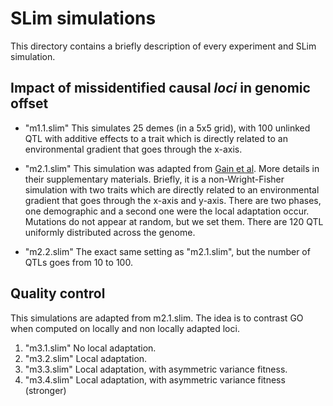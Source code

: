 # SLim simulations

This directory contains a briefly description of every experiment and SLim simulation. 

## Impact of missidentified causal *loci* in genomic offset

- "m1.1.slim" This simulates 25 demes (in a 5x5 grid), with 100 unlinked QTL with additive effects to a trait which is directly related to an environmental gradient that goes through the x-axis. 

- "m2.1.slim" This simulation was adapted from [Gain et al](https://github.com/bcm-uga/geneticgap/blob/master/slimwork/poly_small_17.slim). More details in their supplementary materials. Briefly, it is a non-Wright-Fisher simulation with two traits which are directly related to an environmental gradient that goes through the x-axis and y-axis. There are two phases, one demographic and a second one were the local adaptation occur. Mutations do not appear at random, but we set them. There are 120 QTL uniformly distributed across the genome. 
- "m2.2.slim" The exact same setting as "m2.1.slim", but the number of QTLs goes from 10 to 100. 

## Quality control

This simulations are adapted from m2.1.slim. The idea is to contrast GO when computed on locally and non locally adapted loci. 

1. "m3.1.slim" No local adaptation.
2. "m3.2.slim" Local adaptation.
3. "m3.3.slim" Local adaptation, with asymmetric variance fitness. 
3. "m3.4.slim" Local adaptation, with asymmetric variance fitness (stronger)